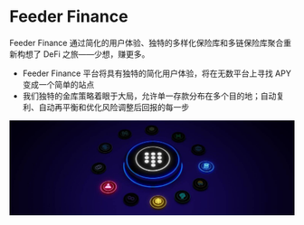 # Feeder Finance

Feeder Finance 通过简化的用户体验、独特的多样化保险库和多链保险库聚合重新构想了 DeFi 之旅——少想，赚更多。
- Feeder Finance 平台将具有独特的简化用户体验，将在无数平台上寻找 APY 变成一个简单的站点
- 我们独特的金库策略着眼于大局，允许单一存款分布在多个目的地；自动复利、自动再平衡和优化风险调整后回报的每一步

![1500x500](1500x500.jpg)

